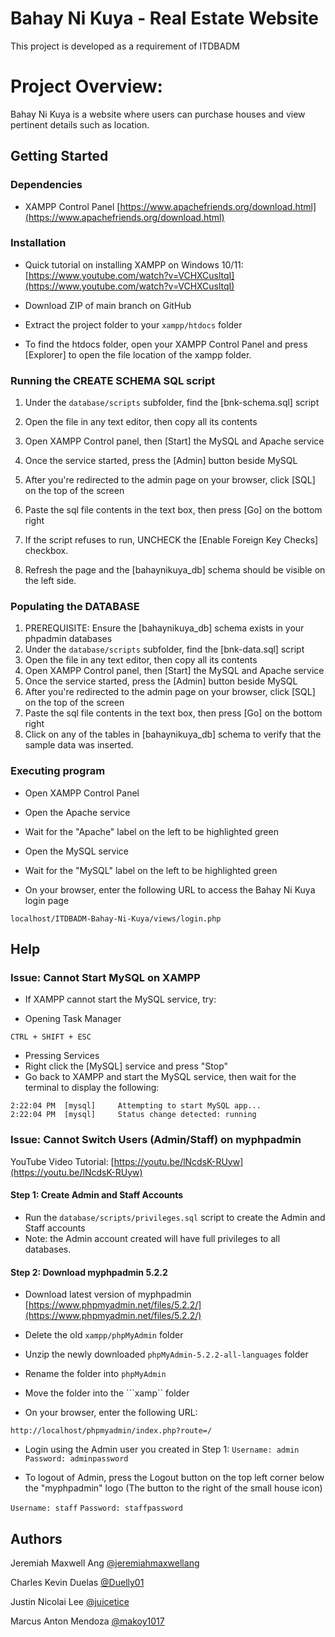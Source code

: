 # Bahay Ni Kuya - Real Estate Website
This project is developed as a requirement of ITDBADM

# Project Overview:
Bahay Ni Kuya is a website where users can purchase houses and view pertinent details such as location.

## Getting Started

### Dependencies

* XAMPP Control Panel
[https://www.apachefriends.org/download.html](https://www.apachefriends.org/download.html)

### Installation

* Quick tutorial on installing XAMPP on Windows 10/11:
[https://www.youtube.com/watch?v=VCHXCusltqI](https://www.youtube.com/watch?v=VCHXCusltqI)


* Download ZIP of main branch on GitHub
* Extract the project folder to your ```xampp/htdocs``` folder
* To find the htdocs folder, open your XAMPP Control Panel and press [Explorer] to open
the file location of the xampp folder.

### Running the CREATE SCHEMA SQL script
1. Under the ```database/scripts``` subfolder, find the [bnk-schema.sql] script
2. Open the file in any text editor, then copy all its contents 
3. Open XAMPP Control panel, then [Start] the MySQL and Apache service
4. Once the service started, press the [Admin] button beside MySQL
5. After you're redirected to the admin page on your browser, click [SQL] on the top of the screen

6. Paste the sql file contents in the text box, then press [Go] on the bottom right
7. If the script refuses to run, UNCHECK the [Enable Foreign Key Checks] checkbox.
8. Refresh the page and the [bahaynikuya_db] schema should be visible on the left side.

### Populating the DATABASE
1. PREREQUISITE: Ensure the [bahaynikuya_db] schema exists in your phpadmin databases
2. Under the ```database/scripts``` subfolder, find the [bnk-data.sql] script
3. Open the file in any text editor, then copy all its contents 
4. Open XAMPP Control panel, then [Start] the MySQL and Apache service
5. Once the service started, press the [Admin] button beside MySQL
6. After you're redirected to the admin page on your browser, click [SQL] on the top of the screen
7. Paste the sql file contents in the text box, then press [Go] on the bottom right
8. Click on any of the tables in [bahaynikuya_db] schema to verify that the sample data was inserted.


### Executing program

* Open XAMPP Control Panel

* Open the Apache service
- Wait for the "Apache" label on the left to be highlighted green

* Open the MySQL service
- Wait for the "MySQL" label on the left to be highlighted green

* On your browser, enter the following URL to access the Bahay Ni Kuya login page
```
localhost/ITDBADM-Bahay-Ni-Kuya/views/login.php
```

## Help

### Issue: Cannot Start MySQL on XAMPP
* If XAMPP cannot start the MySQL service, try:
- Opening Task Manager
```
CTRL + SHIFT + ESC
```

- Pressing Services
- Right click the [MySQL] service and press "Stop"
- Go back to XAMPP and start the MySQL service, 
then wait for the terminal to display the following:
```
2:22:04 PM  [mysql] 	Attempting to start MySQL app...
2:22:04 PM  [mysql] 	Status change detected: running
```

### Issue: Cannot Switch Users (Admin/Staff) on myphpadmin

YouTube Video Tutorial:
[https://youtu.be/lNcdsK-RUyw](https://youtu.be/lNcdsK-RUyw)

#### Step 1: Create Admin and Staff Accounts
* Run the ```database/scripts/privileges.sql``` script to create the Admin and Staff accounts
* Note: the Admin account created will have full privileges to all databases.

#### Step 2: Download myphpadmin 5.2.2
* Download latest version of myphpadmin
[https://www.phpmyadmin.net/files/5.2.2/](https://www.phpmyadmin.net/files/5.2.2/)

* Delete the old ```xampp/phpMyAdmin``` folder

* Unzip the newly downloaded ```phpMyAdmin-5.2.2-all-languages``` folder 

* Rename the folder into ```phpMyAdmin```

* Move the folder into the ```xamp`` folder

* On your browser, enter the following URL:
```
http://localhost/phpmyadmin/index.php?route=/
```

* Login using the Admin user you created in Step 1:
```Username: admin```
```Password: adminpassword```

* To logout of Admin, press the Logout button on the top left corner below the "myphpadmin" logo
(The button to the right of the small house icon)

```Username: staff```
```Password: staffpassword```


## Authors
Jeremiah Maxwell Ang
[@jeremiahmaxwellang](https://github.com/jeremiahmaxwellang)

Charles Kevin Duelas
[@Duelly01](https://github.com/Duelly01)

Justin Nicolai Lee
[@juicetice](https://github.com/juiceticedlsu)

Marcus Anton Mendoza
[@makoy1017](https://github.com/makoy1017)
